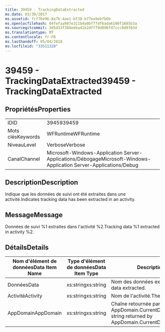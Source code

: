 ```yaml
---
title: 39459 - TrackingDataExtracted
ms.date: 03/30/2017
ms.assetid: fcf7be96-8a7b-4ae1-bf38-b77ea9ebfb6b
ms.openlocfilehash: 04fefaa987e311b4a0bf7fdf6ada6100f1685b3a
ms.sourcegitcommit: 3d5d33f384eeba41b2dff79d096f47ccc8d8f03d
ms.translationtype: MT
ms.contentlocale: fr-FR
ms.lasthandoff: 05/04/2018
ms.locfileid: "33511320"
---
```

# <a name="39459---trackingdataextracted"></a><span data-ttu-id="10860-102">39459 - TrackingDataExtracted</span><span class="sxs-lookup"><span data-stu-id="10860-102">39459 - TrackingDataExtracted</span></span>
## <a name="properties"></a><span data-ttu-id="10860-103">Propriétés</span><span class="sxs-lookup"><span data-stu-id="10860-103">Properties</span></span>  
  
|||  
|-|-|  
|<span data-ttu-id="10860-104">ID</span><span class="sxs-lookup"><span data-stu-id="10860-104">ID</span></span>|<span data-ttu-id="10860-105">39459</span><span class="sxs-lookup"><span data-stu-id="10860-105">39459</span></span>|  
|<span data-ttu-id="10860-106">Mots clés</span><span class="sxs-lookup"><span data-stu-id="10860-106">Keywords</span></span>|<span data-ttu-id="10860-107">WFRuntime</span><span class="sxs-lookup"><span data-stu-id="10860-107">WFRuntime</span></span>|  
|<span data-ttu-id="10860-108">Niveau</span><span class="sxs-lookup"><span data-stu-id="10860-108">Level</span></span>|<span data-ttu-id="10860-109">Verbose</span><span class="sxs-lookup"><span data-stu-id="10860-109">Verbose</span></span>|  
|<span data-ttu-id="10860-110">Canal</span><span class="sxs-lookup"><span data-stu-id="10860-110">Channel</span></span>|<span data-ttu-id="10860-111">Microsoft-Windows-Application Server-Applications/Débogage</span><span class="sxs-lookup"><span data-stu-id="10860-111">Microsoft-Windows-Application Server-Applications/Debug</span></span>|  
  
## <a name="description"></a><span data-ttu-id="10860-112">Description</span><span class="sxs-lookup"><span data-stu-id="10860-112">Description</span></span>  
 <span data-ttu-id="10860-113">Indique que les données de suivi ont été extraites dans une activité.</span><span class="sxs-lookup"><span data-stu-id="10860-113">Indicates tracking data has been extracted in an activity.</span></span>  
  
## <a name="message"></a><span data-ttu-id="10860-114">Message</span><span class="sxs-lookup"><span data-stu-id="10860-114">Message</span></span>  
 <span data-ttu-id="10860-115">Données de suivi %1 extraites dans l'activité %2.</span><span class="sxs-lookup"><span data-stu-id="10860-115">Tracking data %1 extracted in activity %2.</span></span>  
  
## <a name="details"></a><span data-ttu-id="10860-116">Détails</span><span class="sxs-lookup"><span data-stu-id="10860-116">Details</span></span>  
  
|<span data-ttu-id="10860-117">Nom d'élément de données</span><span class="sxs-lookup"><span data-stu-id="10860-117">Data Item Name</span></span>|<span data-ttu-id="10860-118">Type d'élément de données</span><span class="sxs-lookup"><span data-stu-id="10860-118">Data Item Type</span></span>|<span data-ttu-id="10860-119">Description</span><span class="sxs-lookup"><span data-stu-id="10860-119">Description</span></span>|  
|--------------------|--------------------|-----------------|  
|<span data-ttu-id="10860-120">Données</span><span class="sxs-lookup"><span data-stu-id="10860-120">Data</span></span>|<span data-ttu-id="10860-121">xs:string</span><span class="sxs-lookup"><span data-stu-id="10860-121">xs:string</span></span>|<span data-ttu-id="10860-122">Nom des données extraites.</span><span class="sxs-lookup"><span data-stu-id="10860-122">The name of the data extracted.</span></span>|  
|<span data-ttu-id="10860-123">Activité</span><span class="sxs-lookup"><span data-stu-id="10860-123">Activity</span></span>|<span data-ttu-id="10860-124">xs:string</span><span class="sxs-lookup"><span data-stu-id="10860-124">xs:string</span></span>|<span data-ttu-id="10860-125">Nom de l'activité.</span><span class="sxs-lookup"><span data-stu-id="10860-125">The name of the activity.</span></span>|  
|<span data-ttu-id="10860-126">AppDomain</span><span class="sxs-lookup"><span data-stu-id="10860-126">AppDomain</span></span>|<span data-ttu-id="10860-127">xs:string</span><span class="sxs-lookup"><span data-stu-id="10860-127">xs:string</span></span>|<span data-ttu-id="10860-128">Chaîne retournée par AppDomain.CurrentDomain.FriendlyName.</span><span class="sxs-lookup"><span data-stu-id="10860-128">The string returned by AppDomain.CurrentDomain.FriendlyName.</span></span>|
